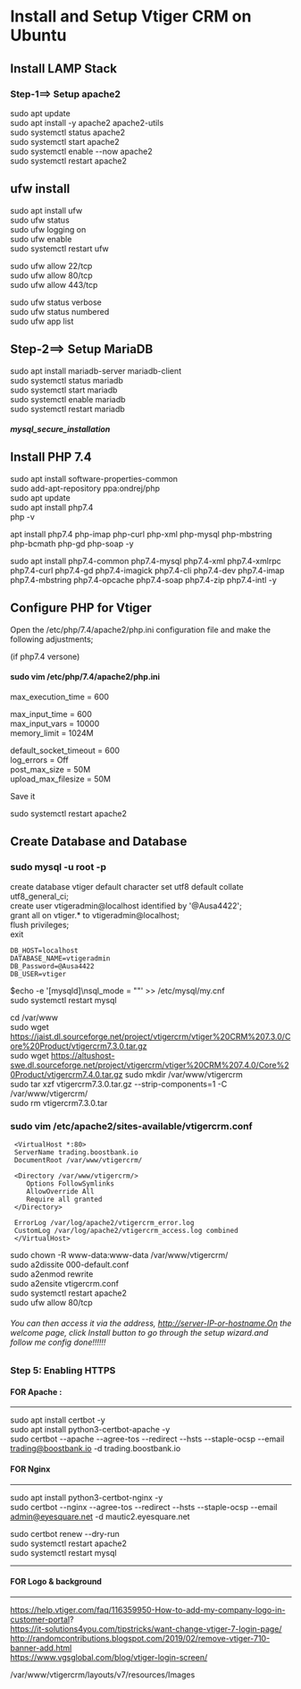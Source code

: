 # Install and Setup Vtiger CRM on Ubuntu
## Install LAMP Stack
### Step-1==> Setup apache2

sudo apt update     
sudo apt install -y apache2 apache2-utils    
sudo systemctl status apache2      
sudo systemctl start apache2  
sudo systemctl enable --now apache2      
sudo systemctl restart apache2      

## ufw install  
sudo apt install ufw          
sudo ufw status          
sudo ufw logging on      
sudo ufw enable          
sudo systemctl restart ufw         

sudo ufw allow 22/tcp    
sudo ufw allow 80/tcp     
sudo ufw allow 443/tcp     

sudo ufw status verbose       
sudo ufw status numbered      
sudo ufw app list    

     
## Step-2==> Setup MariaDB 
sudo apt install mariadb-server mariadb-client          
sudo systemctl status mariadb      
sudo systemctl start mariadb       
sudo systemctl enable mariadb      
sudo systemctl restart mariadb          

##### mysql_secure_installation

  

## Install PHP 7.4

sudo apt install software-properties-common       
sudo add-apt-repository ppa:ondrej/php       
sudo apt update          
sudo apt install php7.4       
php -v    
      
apt install php7.4 php-imap php-curl php-xml php-mysql php-mbstring php-bcmath php-gd php-soap -y


sudo apt install php7.4-common php7.4-mysql php7.4-xml php7.4-xmlrpc php7.4-curl php7.4-gd php7.4-imagick php7.4-cli php7.4-dev php7.4-imap php7.4-mbstring php7.4-opcache php7.4-soap php7.4-zip php7.4-intl -y                 

## Configure PHP for Vtiger

Open the /etc/php/7.4/apache2/php.ini configuration file and make the following adjustments;

(if php7.4 versone)

#### sudo vim /etc/php/7.4/apache2/php.ini  

max_execution_time = 600   

max_input_time = 600               
max_input_vars = 10000  
memory_limit = 1024M   

default_socket_timeout = 600                      
log_errors = Off         
post_max_size = 50M      
upload_max_filesize = 50M           
      
Save it

sudo systemctl restart apache2



## Create Database and Database

### sudo mysql -u root -p         
create database vtiger default character set utf8 default collate utf8_general_ci;        
create user vtigeradmin@localhost identified by '@Ausa4422';          
grant all on vtiger.* to vtigeradmin@localhost;        
flush privileges;        
exit      

```
DB_HOST=localhost 
DATABASE_NAME=vtigeradmin 
DB_Password=@Ausa4422 
DB_USER=vtiger

```

$echo -e '[mysqld]\nsql_mode = ""' >> /etc/mysql/my.cnf          
sudo systemctl restart mysql      

cd /var/www    
sudo wget https://jaist.dl.sourceforge.net/project/vtigercrm/vtiger%20CRM%207.3.0/Core%20Product/vtigercrm7.3.0.tar.gz   
sudo wget https://altushost-swe.dl.sourceforge.net/project/vtigercrm/vtiger%20CRM%207.4.0/Core%20Product/vtigercrm7.4.0.tar.gz
sudo mkdir /var/www/vtigercrm      
sudo tar xzf vtigercrm7.3.0.tar.gz --strip-components=1 -C /var/www/vtigercrm/  
sudo rm vtigercrm7.3.0.tar         

### sudo vim /etc/apache2/sites-available/vtigercrm.conf

   

     <VirtualHost *:80>       
     ServerName trading.boostbank.io    
     DocumentRoot /var/www/vtigercrm/   
     
     <Directory /var/www/vtigercrm/>    
        Options FollowSymlinks     
        AllowOverride All     
        Require all granted   
     </Directory>   

     ErrorLog /var/log/apache2/vtigercrm_error.log     
     CustomLog /var/log/apache2/vtigercrm_access.log combined    
     </VirtualHost>


sudo chown -R www-data:www-data /var/www/vtigercrm/    
sudo a2dissite 000-default.conf    
sudo a2enmod rewrite     
sudo a2ensite vtigercrm.conf  
sudo systemctl restart apache2     
sudo ufw allow 80/tcp         

###### You can then access it via the address, http://server-IP-or-hostname.On the welcome page, click Install button to go through the setup wizard.and follow me config   done!!!!!!       


### Step 5: Enabling HTTPS
#### FOR Apache : 
-----------------------------
sudo apt install certbot -y   
sudo apt install python3-certbot-apache -y    
sudo certbot --apache --agree-tos --redirect --hsts --staple-ocsp --email trading@boostbank.io -d trading.boostbank.io   

#### FOR Nginx
--------------------
sudo apt install python3-certbot-nginx -y       
sudo certbot --nginx --agree-tos --redirect --hsts --staple-ocsp --email admin@eyesquare.net -d mautic2.eyesquare.net   


sudo certbot renew --dry-run       
sudo systemctl restart apache2          
sudo systemctl restart mysql            



--------------------
#### FOR Logo & background
--------------------
https://help.vtiger.com/faq/116359950-How-to-add-my-company-logo-in-customer-portal?                
https://it-solutions4you.com/tipstricks/want-change-vtiger-7-login-page/        
http://randomcontributions.blogspot.com/2019/02/remove-vtiger-710-banner-add.html         
https://www.vgsglobal.com/blog/vtiger-login-screen/                   


/var/www/vtigercrm/layouts/v7/resources/Images


